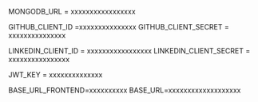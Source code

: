 MONGODB_URL = xxxxxxxxxxxxxxxxx

GITHUB_CLIENT_ID =xxxxxxxxxxxxxxx
GITHUB_CLIENT_SECRET = xxxxxxxxxxxxxxx

LINKEDIN_CLIENT_ID = xxxxxxxxxxxxxxxxx
LINKEDIN_CLIENT_SECRET = xxxxxxxxxxxxxxxx

JWT_KEY = xxxxxxxxxxxxxx

BASE_URL_FRONTEND=xxxxxxxxxx
BASE_URL=xxxxxxxxxxxxxxxxxxx

